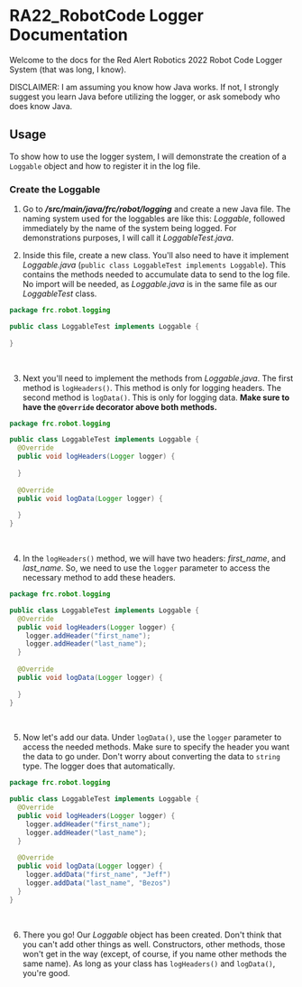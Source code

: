 # RA22_RobotCode Logger Documentation

Welcome to the docs for the Red Alert Robotics 2022 Robot Code Logger System (that was long, I know).

DISCLAIMER: I am assuming you know how Java works. If not, I strongly suggest you learn Java before utilizing the logger, or ask somebody who does know Java.

## Usage
To show how to use the logger system, I will demonstrate the creation of a `Loggable` object and how to register it in the log file.

### Create the Loggable
1. Go to ***/src/main/java/frc/robot/logging*** and create a new Java file. The naming system used for the loggables are like this: *Loggable*, followed immediately by the name of the system being logged. For demonstrations purposes, I will call it *LoggableTest.java*.

2. Inside this file, create a new class. You'll also need to have it implement *Loggable.java* (`public class LoggableTest implements Loggable`). This contains the methods needed to accumulate data to send to the log file. No import will be needed, as *Loggable.java* is in the same file as our *LoggableTest* class.
```java
package frc.robot.logging

public class LoggableTest implements Loggable {
  
}
```
<br>

3. Next you'll need to implement the methods from *Loggable.java*. The first method is `logHeaders()`. This method is only for logging headers. The second method is `logData()`. This is only for logging data. **Make sure to have the `@Override` decorator above both methods.**
```java
package frc.robot.logging

public class LoggableTest implements Loggable {
  @Override
  public void logHeaders(Logger logger) {
    
  }
  
  @Override
  public void logData(Logger logger) {
    
  }
}
```
<br>

4. In the `logHeaders()` method, we will have two headers: *first_name*, and *last_name*. So, we need to use the `logger` parameter to access the necessary method to add these headers.
```java
package frc.robot.logging

public class LoggableTest implements Loggable {
  @Override
  public void logHeaders(Logger logger) {
    logger.addHeader("first_name");
    logger.addHeader("last_name");
  }
  
  @Override
  public void logData(Logger logger) {
    
  }
}
```
<br>

5. Now let's add our data. Under `logData()`, use the `logger` parameter to access the needed methods. Make sure to specify the header you want the data to go under. Don't worry about converting the data to `string` type. The logger does that automatically.
```java
package frc.robot.logging

public class LoggableTest implements Loggable {
  @Override
  public void logHeaders(Logger logger) {
    logger.addHeader("first_name");
    logger.addHeader("last_name");
  }
  
  @Override
  public void logData(Logger logger) {
    logger.addData("first_name", "Jeff")
    logger.addData("last_name", "Bezos")
  }
}
```
<br>

6. There you go! Our *Loggable* object has been created. Don't think that you can't add other things as well. Constructors, other methods, those won't get in the way (except, of course, if you name other methods the same name). As long as your class has `logHeaders()` and `logData()`, you're good.
